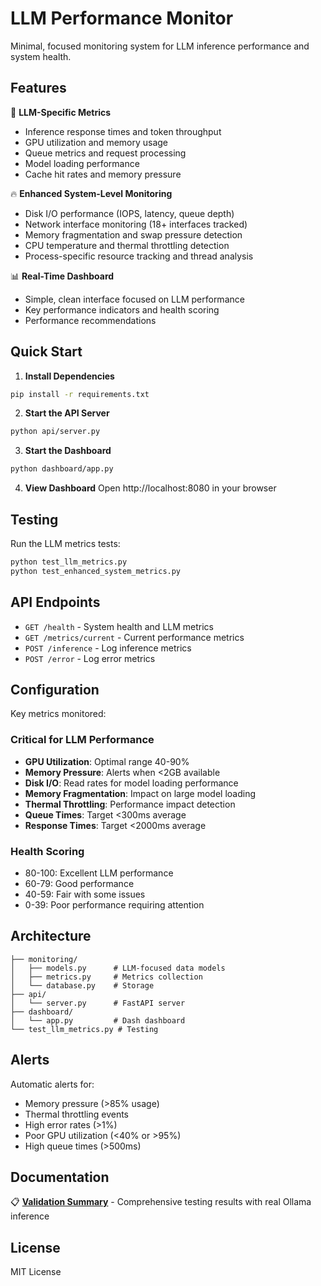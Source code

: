 # LLM Performance Monitor

Minimal, focused monitoring system for LLM inference performance and system health.

## Features

🧠 **LLM-Specific Metrics**
- Inference response times and token throughput
- GPU utilization and memory usage
- Queue metrics and request processing
- Model loading performance
- Cache hit rates and memory pressure

🔥 **Enhanced System-Level Monitoring**
- Disk I/O performance (IOPS, latency, queue depth)
- Network interface monitoring (18+ interfaces tracked)
- Memory fragmentation and swap pressure detection
- CPU temperature and thermal throttling detection
- Process-specific resource tracking and thread analysis

📊 **Real-Time Dashboard**
- Simple, clean interface focused on LLM performance
- Key performance indicators and health scoring
- Performance recommendations

## Quick Start

1. **Install Dependencies**
```bash
pip install -r requirements.txt
```

2. **Start the API Server**
```bash
python api/server.py
```

3. **Start the Dashboard**
```bash
python dashboard/app.py
```

4. **View Dashboard**
Open http://localhost:8080 in your browser

## Testing

Run the LLM metrics tests:
```bash
python test_llm_metrics.py
python test_enhanced_system_metrics.py
```

## API Endpoints

- `GET /health` - System health and LLM metrics
- `GET /metrics/current` - Current performance metrics
- `POST /inference` - Log inference metrics
- `POST /error` - Log error metrics

## Configuration

Key metrics monitored:

### Critical for LLM Performance
- **GPU Utilization**: Optimal range 40-90%
- **Memory Pressure**: Alerts when <2GB available
- **Disk I/O**: Read rates for model loading performance
- **Memory Fragmentation**: Impact on large model loading
- **Thermal Throttling**: Performance impact detection
- **Queue Times**: Target <300ms average
- **Response Times**: Target <2000ms average

### Health Scoring
- 80-100: Excellent LLM performance
- 60-79: Good performance
- 40-59: Fair with some issues
- 0-39: Poor performance requiring attention

## Architecture

```
├── monitoring/
│   ├── models.py      # LLM-focused data models
│   ├── metrics.py     # Metrics collection
│   └── database.py    # Storage
├── api/
│   └── server.py      # FastAPI server
├── dashboard/
│   └── app.py         # Dash dashboard
└── test_llm_metrics.py # Testing
```

## Alerts

Automatic alerts for:
- Memory pressure (>85% usage)
- Thermal throttling events
- High error rates (>1%)
- Poor GPU utilization (<40% or >95%)
- High queue times (>500ms)

## Documentation

📋 **[Validation Summary](docs/VALIDATION_SUMMARY.md)** - Comprehensive testing results with real Ollama inference

## License

MIT License
